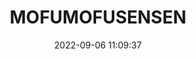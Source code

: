 ---
date: 2022-09-06 11:09:37
title: 'MOFUMOFUSENSEN'	
tags: []
price: $5.99 One Time	
link: https://www.nintendo.com/store/products/mofumofusensen-switch/	

twitter: https://twitter.com/BURNSOUCOU
---